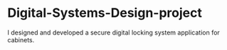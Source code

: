 # Digital-Systems-Design-project

I designed and developed a secure digital locking system application for cabinets.
